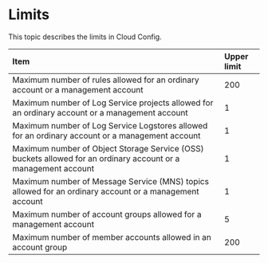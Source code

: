 # Limits

This topic describes the limits in Cloud Config.

|Item|Upper limit|
|:---|:----------|
|Maximum number of rules allowed for an ordinary account or a management account|200|
|Maximum number of Log Service projects allowed for an ordinary account or a management account|1|
|Maximum number of Log Service Logstores allowed for an ordinary account or a management account|1|
|Maximum number of Object Storage Service \(OSS\) buckets allowed for an ordinary account or a management account|1|
|Maximum number of Message Service \(MNS\) topics allowed for an ordinary account or a management account|1|
|Maximum number of account groups allowed for a management account|5|
|Maximum number of member accounts allowed in an account group|200|

